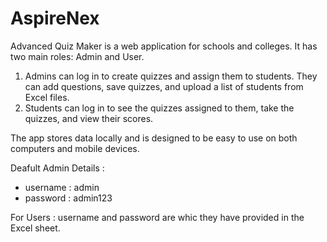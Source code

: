 # AspireNex

Advanced Quiz Maker is a web application for schools and colleges. 
It has two main roles: Admin and User. 
1) Admins can log in to create quizzes and assign them to students. They can add questions, save quizzes, and upload a list of students from Excel files.
2) Students can log in to see the quizzes assigned to them, take the quizzes, and view their scores.

The app stores data locally and is designed to be easy to use on both computers and mobile devices.

Deafult Admin Details :
- username : admin
- password : admin123

For Users : 
username and password are whic they have provided in the Excel sheet.
